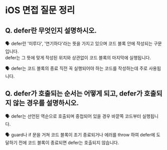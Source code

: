 # iOS 면접 질문 정리

## Q. defer란 무엇인지 설명하시오.

🗣️ defer란 '미루다', '연기하다'라는 뜻을 가지고 있으며 코드 블록 안에 작성되는 구문입니다. <br>
defer는 그 뜻에 맞게 작성된 위치와 상관없이 코드 블록의 마지막에 실행됩니다.

🗣️ defer는 코드 블록의 종료 직전 꼭 실행되어야 하는 코드를 작성하는데 주로 사용됩니다.

## Q. defer가 호출되는 순서는 어떻게 되고, defer가 호출되지 않는 경우를 설명하시오.

🗣️ defer는 선언된 역순으로 호출되며 중첩되어 있을 경우 바깥쪽 코드부터 실행됩니다.

🗣️ guard나 if 문을 거쳐 코드 블록이 조기 종료되거나 에러를 throw 하여 defer에 도달하기 전에 코드 블록이 종료되면 defer는 호출되지 않습니다.
